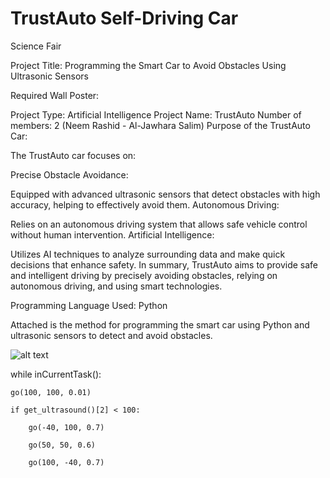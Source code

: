 # TrustAuto Self-Driving Car

Science Fair

 




Project Title: Programming the Smart Car to Avoid Obstacles Using Ultrasonic Sensors





Required Wall Poster:





Project Type: Artificial Intelligence
Project Name: TrustAuto
Number of members: 2 (Neem Rashid - Al-Jawhara Salim)
Purpose of the TrustAuto Car:





The TrustAuto car focuses on:




Precise Obstacle Avoidance:




Equipped with advanced ultrasonic sensors that detect obstacles with high accuracy, helping to effectively avoid them.
Autonomous Driving:




Relies on an autonomous driving system that allows safe vehicle control without human intervention.
Artificial Intelligence:



Utilizes AI techniques to analyze surrounding data and make quick decisions that enhance safety.
In summary, TrustAuto aims to provide safe and intelligent driving by precisely avoiding obstacles, relying on autonomous driving, and using smart technologies.



Programming Language Used: Python





Attached is the method for programming the smart car using Python and ultrasonic sensors to detect and avoid obstacles.




![alt text](https://cdn-ck-me.classera.com/33994/images/1736991450_image.png)
 
 
 
 while inCurrentTask():
   
    go(100, 100, 0.01)
    
    if get_ultrasound()[2] < 100:
       
        go(-40, 100, 0.7)
        
        go(50, 50, 0.6)
        
        go(100, -40, 0.7)  


